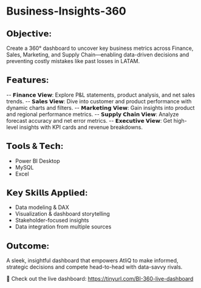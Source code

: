 # Business-Insights-360

## 𝗢𝗯𝗷𝗲𝗰𝘁𝗶𝘃𝗲: 
Create a 360° dashboard to uncover key business metrics across Finance, Sales, Marketing, and Supply Chain—enabling data-driven decisions and preventing costly mistakes like past losses in LATAM.

## 𝗙𝗲𝗮𝘁𝘂𝗿𝗲𝘀:
-- 𝗙𝗶𝗻𝗮𝗻𝗰𝗲 𝗩𝗶𝗲𝘄: Explore P&L statements, product analysis, and net sales trends.
-- 𝗦𝗮𝗹𝗲𝘀 𝗩𝗶𝗲𝘄: Dive into customer and product performance with dynamic charts and filters.
-- 𝗠𝗮𝗿𝗸𝗲𝘁𝗶𝗻𝗴 𝗩𝗶𝗲𝘄: Gain insights into product and regional performance metrics.
-- 𝗦𝘂𝗽𝗽𝗹𝘆 𝗖𝗵𝗮𝗶𝗻 𝗩𝗶𝗲𝘄: Analyze forecast accuracy and net error metrics.
-- 𝗘𝘅𝗲𝗰𝘂𝘁𝗶𝘃𝗲 𝗩𝗶𝗲𝘄: Get high-level insights with KPI cards and revenue breakdowns.

## 𝗧𝗼𝗼𝗹𝘀 & 𝗧𝗲𝗰𝗵:
 - Power BI Desktop
 - MySQL
 - Excel

## 𝗞𝗲𝘆 𝗦𝗸𝗶𝗹𝗹𝘀 𝗔𝗽𝗽𝗹𝗶𝗲𝗱:
 - Data modeling & DAX
 - Visualization & dashboard storytelling
 - Stakeholder-focused insights
 - Data integration from multiple sources

## 𝗢𝘂𝘁𝗰𝗼𝗺𝗲:
A sleek, insightful dashboard that empowers AtliQ to make informed, strategic decisions and compete head-to-head with data-savvy rivals.

🔗 Check out the live dashboard: https://tinyurl.com/BI-360-live-dashboard
